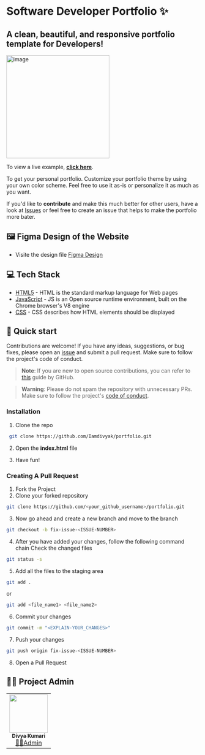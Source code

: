 # Software Developer Portfolio ✨

## A clean, beautiful, and responsive portfolio template for Developers!
<img width="269" alt="image" src="https://github.com/Iamdivyak/portfolio/assets/102896170/2e6786ff-6568-41bf-983f-c92228eb7dfd">

To view a live example, **[click here](https://iamdivyak.github.io/portfolio/)**.

To get your personal portfolio. Customize your portfolio theme by using your own color scheme. Feel free to use it as-is or personalize it as much as you want.

If you'd like to **contribute** and make this much better for other users, have a look at [Issues](https://github.com/Iamdivyak/portfolio/issues) or feel free to create an issue that helps to make the portfolio more bater.


## 🖼️ Figma Design of the Website

- Visite the design file [Figma Design](https://www.figma.com/file/wKcuUSuG9uEbaXL4TytRzG/my-profile%2Fportfolio-design?type=design&node-id=0%3A1&mode=design&t=TgSPcyjNpZr9n8YT-1)


## 💻 Tech Stack

- [HTML5](https://developer.mozilla.org/en-US/docs/Glossary/HTML5) - HTML is the standard markup language for Web pages
- [JavaScript](https://tc39.es/) - JS is an Open source runtime environment, built on the Chrome browser's V8 engine
- [CSS](https://developer.mozilla.org/en-US/docs/Web/CSS) - CSS describes how HTML elements should be displayed

## 🚀 Quick start

Contributions are welcome! If you have any ideas, suggestions, or bug fixes, please open an [issue](https://github.com/Iamdivyak/portfolio/issues) and submit a pull request. Make sure to follow the project's code of conduct.

> **Note**: If you are new to open source contributions, you can refer to [this](https://opensource.guide/how-to-contribute/) guide by GitHub.

> **Warning**: Please do not spam the repository with unnecessary PRs. Make sure to follow the project's [code of conduct](/CODE_OF_CONDUCT.md).

### Installation

1. Clone the repo

```sh
 git clone https://github.com/Iamdivyak/portfolio.git
```

2. Open the **index.html** file

3. Have fun!

### Creating A Pull Request

1. Fork the Project
2. Clone your forked repository

```sh
git clone https://github.com/<your_github_username>/portfolio.git
```
3. Now go ahead and create a new branch and move to the branch
```sh
git checkout -b fix-issue-<ISSUE-NUMBER>
```
4. After you have added your changes, follow the following command chain
   Check the changed files
```sh
git status -s
```

5. Add all the files to the staging area
```sh
git add .
```
 or
```sh
git add <file_name1> <file_name2>
```
6. Commit your changes
```sh
git commit -m "<EXPLAIN-YOUR_CHANGES>"
```
7. Push your changes
```sh
git push origin fix-issue-<ISSUE-NUMBER>
```
8. Open a Pull Request

## 👩‍💻 Project Admin

<table>
	<tr>
		<td align="center">
			<a href="https://github.com/Iamdivyak">
				<img src="https://avatars.githubusercontent.com/u/102896170?v=4" width="100px" alt="" />
				<br /> <sub><b>Divya Kumari</b></sub>
			</a>
			<br /> <a href="https://github.com/Iamdivyak"> 
		👩‍💻Admin
	    </a>
		</td>
	</tr>
</table>
